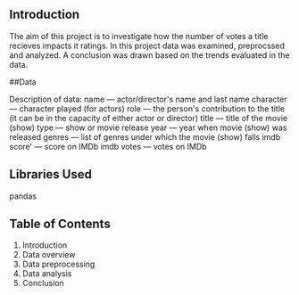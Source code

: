 ## Introduction 

The aim of this project is to investigate how the number of votes a title recieves impacts it ratings. In this project data was examined, preprocssed and analyzed. A conclusion was drawn based on the trends evaluated in the data.

##Data 

Description of data:
name — actor/director's name and last name
character — character played (for actors)
role — the person's contribution to the title (it can be in the capacity of either actor or director)
title — title of the movie (show)
type — show or movie
release year — year when movie (show) was released
genres — list of genres under which the movie (show) falls
imdb score' — score on IMDb
imdb votes — votes on IMDb

## Libraries Used 
pandas

## Table of Contents 
1. Introduction
2. Data overview
3. Data preprocessing
4. Data analysis
5. Conclusion 
